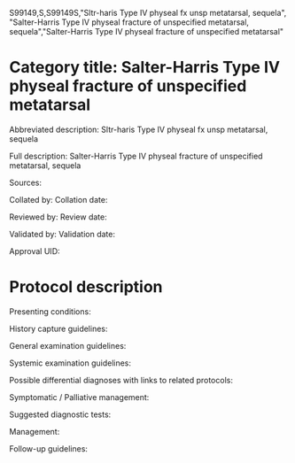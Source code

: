 S99149,S,S99149S,"Sltr-haris Type IV physeal fx unsp metatarsal, sequela", "Salter-Harris Type IV physeal fracture of unspecified metatarsal, sequela","Salter-Harris Type IV physeal fracture of unspecified metatarsal"
# Category title: Salter-Harris Type IV physeal fracture of unspecified metatarsal

Abbreviated description: Sltr-haris Type IV physeal fx unsp metatarsal, sequela

Full description: Salter-Harris Type IV physeal fracture of unspecified metatarsal, sequela

Sources:

Collated by:
Collation date:

Reviewed by:
Review date:

Validated by:
Validation date:

Approval UID:

# Protocol description

Presenting conditions:

History capture guidelines:

General examination guidelines:

Systemic examination guidelines:

Possible differential diagnoses with links to related protocols:

Symptomatic / Palliative management:

Suggested diagnostic tests:

Management:

Follow-up guidelines:
